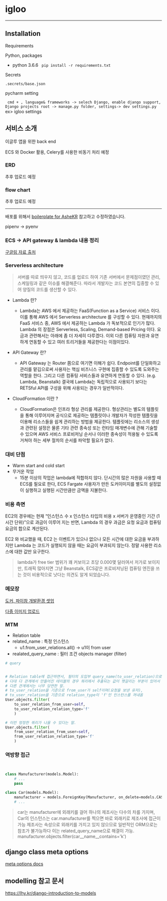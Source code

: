 # igloo
<hr>

## Installation
Requirements

Python, packages

- python 3.6.6
``` pip install -r requirements.txt```

Secrets

```.secrets/base.json```

pycharm setting

``` cmd + , language& frameworks -> selech Django, enable django support, Django projects root -> manage.py folder, settings-> dev settings.py``` ex> igloo settings 


## 서비스 소개
이글루 앱을 위한 back end 

ECS 와 Docker 활용, Celery를 사용한 비동기 처리 예정 


### ERD

추후 업로드 예정

### flow chart

추후 업로드 예정



<hr>

배포를 위해서 [boilerplate for AsheKR](https://github.com/AsheKR/ecs-deploy) 참고하고 수정하였습니다. 

pipenv -> pyenv


### ECS -> API gateway & lambda 내용 정리
[구글링 자료 출처](https://velog.io/@hax0r/%EB%82%98%EB%8A%94-%EC%BD%94%EB%93%9C%EB%A5%BC-%EC%93%B8%ED%85%8C%EB%8B%88-%EB%84%88%EB%8A%94-%EC%9D%B8%ED%94%84%EB%9D%BC%EB%A5%BC-%EB%A7%A1%EA%B1%B0%EB%9D%BC.)

### Serverless architecture
>서버를 따로 띄우지 않고, 코드를 업로드 하여 기존 서버에서 문제점이였던 관리, 스케일링과 같은 이슈를 해결해준다. 따라서 개발자는 코드 본연의 집중할 수 있어 양질의 코드를 생산할 수 있다.

- Lambda 란?
	- Lambda는 AWS 에서 제공하는 FaaS(Function as a Service) 서비스 이다.
이를 통해 AWS 에서 Serverless architecture 를 구성할 수 있다. 현재까지의 FaaS 서비스 중, AWS 에서 제공하는 Lambda 가 독보적으로 인기가 많다.
Lambda 의 장점은 Serverless, Scaling, Demand-based Pricing 이다.
요금과 관련해서는 아래에 좀 더 자세히 다루겠다. 이외 다른 컴퓨팅 자원과 유연하게 연동할 수 있고 여러 트리거들을 제공한다는 이점이있다.

- API Gateway 란? 
	- 	API Gateway 는 Router 쯤으로 여기면 이해가 쉽다.
Endpoint를 단일화하고 관리를 맡김으로써 사용자는 핵심 비즈니스 구현에 집중할 수 있도록 도와주는 역할을 한다.
그리고 다른 컴퓨팅 서비스들과 유연하게 연동할 수 있다. (e.g. Lambda, Beanstalk) 결국에 Lambda는 독립적으로 사용되기 보다는 RETSful API를 구성을 위해 사용되는 경우가 일반적이다.

- CloudFormation 이란 ?
	- 	CloudFormation은 인프라 형상 관리를 제공한다.
형상관리는 별도의 템플릿을 통해 이루어지며 공식으로 제공하는 템플릿이나 개발자가 작성한 템플릿을 이용해 리소스들을 쉽게 관리하는 방법을 제공한다. 템플릿에는 리소스의 생성과 관련된 설정은 물론 기타 관련 종속성 또는 런타임 매개변수에 관해 기술할 수 있으며 AWS 서비스 프로비저닝 순서나 이러한 종속성이 적용될 수 있도록 거쳐야 하는 세부 절차의 순서를 파악할 필요가 없다.

### 대비 단점

- Warm start and cold start
- 무거운 작업
	- 15분 이상의 작업은 lambda에 적합하지 않다. 단시간의 많은 자원을 사용할 때 ECS를 필요로 한다, ECS Fargate 사용자가 만든 도커이미지를 별도의 설정없이 실행하고 실행된 시간만큼만 금액을 지불한다.

### 비용 측면
EC2의 경우에는 현재 “인스턴스 수 x 인스턴스 타입의 비용 x 서버가 운영중인 기간 (1시간 단위)”으로 과금이 이루어 지는 반면, Lambda 의 경우 과금은 요청 요금과 컴퓨팅 요금의 합으로 계산된다.

EC2 와 비교했을 때, EC2 는 이벤트가 있으나 없으나 모든 시간에 대한 요금을 부과하지만 Lambda 는 코드가 실행되지 않을 때는 요금이 부과되지 않는다.
정말 사용한 리소스에 대한 값만 요구한다.

> lambda가 free tier 범위가 꽤 커보이고 초당 0.000몇 달러여서 저가로 보이지만, 트래픽 많아지면 그냥 Beanstalk, ECS같은 프로비저닝된 컴퓨팅 엔진을 쓰는 것이 비용적으로 낫다는 의견도 알게 되었습니다. 


### 메모장

[도커, 파이참 개발환경 셋업](https://mingrammer.com/setup-the-python-development-environment-with-pycharm-and-docker/)

[다중 이미지 업로드](https://stackoverflow.com/questions/34006994/how-to-upload-multiple-images-to-a-blog-post-in-django)


### MTM
- Relation table
- related_name : 특정 인스턴스
	- u1.from_user_relations.all() -> u1이 from user
- realated_query_name : 필터 조건 objects manager (filter)

```python
# query


# Relation table에 접근하면서, 필터의 도입부 query_name(to_user_relation)으로 filter를 걸게 되면, 해당하는 속성의 값들이 추출된다.  
# 다대 다 관계에서 만들어진 테이블의 경우 쿼리에서 추출되는 값이 헷갈리는 부분이 있어서 정리합니다.
# 다른 관계에서는 너무 당연한 말.
# to_user_relation을 기준으로 from_user가 self이며(요청을 보낸 유저),
# to_user_relation을 기준으로 relation_type이 'f'인 인스턴스를 꺼내옴
User.objects.filter(
	to_user_relation_from_user=self,
	to_user_relation_relation_type='f'
	)

# 이런 멍청한 쿼리가 나올 수 있다는 말.
User.objects.filter(
	from_user_relation_from_user=self,
	from_user_relation_relation_type='f'
	)


```

### 역방향 접근
```python


class Manufacturer(models.Model):
    # ...
    pass

class Car(models.Model):
    manufacturer = models.ForeignKey(Manufacturer, on_delete=models.CASCADE)
    # ...
```

> car는 manufacturer에 외래키를 걸어 하나의 제조사는 다수의 차를 가지며,
> Car의 인스턴스는 car.manufacturer를 찍으면 바로 외래키로 제조사에 접근이 가능
> 제조사는 속성으로 외래키를 가지고 있지 않으므로 일반적인 ORM으로는 참조가 불가능하다
> 이는 related_query_name으로 해결이 가능. 
> manufacturer.objects.filter(car__name__contains='k')


## django class meta options
[meta options docs](https://docs.djangoproject.com/en/3.0/ref/models/options/)

## modelling 참고 문서
https://lhy.kr/django-introduction-to-models